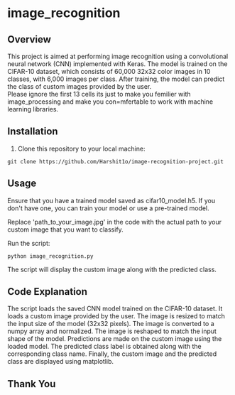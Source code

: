 # image_recognition

## Overview
This project is aimed at performing image recognition using a convolutional neural network (CNN) implemented with Keras. The model is trained on the CIFAR-10 dataset, which consists of 60,000 32x32 color images in 10 classes, with 6,000 images per class. After training, the model can predict the class of custom images provided by the user.<br>
Please ignore the first 13 cells its just to make you femilier with image_processing and make you con=mfertable to work with machine learning libraries.

## Installation
1. Clone this repository to your local machine:

```git clone https://github.com/Harshit1o/image-recognition-project.git```

## Usage
Ensure that you have a trained model saved as cifar10_model.h5. If you don't have one, you can train your model or use a pre-trained model.

Replace 'path_to_your_image.jpg' in the code with the actual path to your custom image that you want to classify.

Run the script:

```python image_recognition.py```

The script will display the custom image along with the predicted class.

## Code Explanation

The script loads the saved CNN model trained on the CIFAR-10 dataset.
It loads a custom image provided by the user.
The image is resized to match the input size of the model (32x32 pixels).
The image is converted to a numpy array and normalized.
The image is reshaped to match the input shape of the model.
Predictions are made on the custom image using the loaded model.
The predicted class label is obtained along with the corresponding class name.
Finally, the custom image and the predicted class are displayed using matplotlib.

## Thank You
